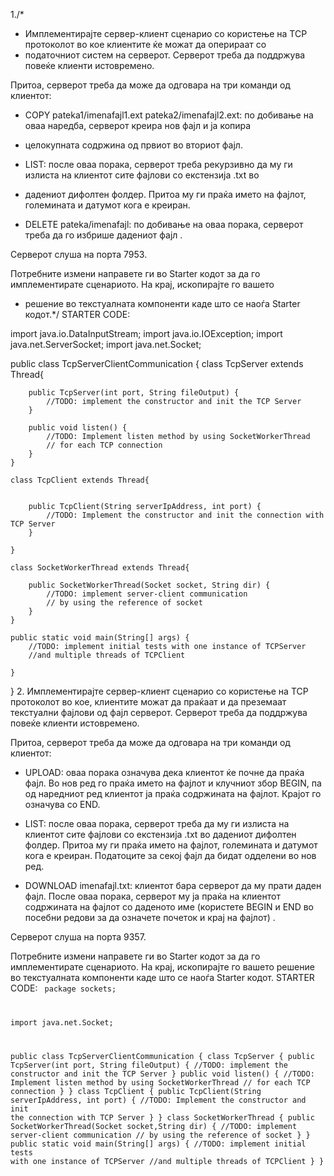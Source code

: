 1./*
* Имплементирајте сервер-клиент сценарио со користење на TCP протоколот во кое клиентите ќе можат да оперираат со
* податочниот систем на серверот. Серверот треба да поддржува повеќе клиенти истовремено.

Притоа, серверот треба да може да одговара на три команди од клиентот:

- COPY pateka1/imenafajl1.ext pateka2/imenafajl2.ext: по добивање на оваа наредба, серверот креира нов фајл и ја копира
* целокупната содржина од првиот во вториот фајл.

- LIST: после оваа порака, серверот треба рекурзивно да му ги излиста на клиентот сите фајлови со екстензија .txt во
* дадениот дифолтен фолдер. Притоа му ги праќа името на фајлот, големината и датумот кога е креиран.

- DELETE pateka/imenafajl: по добивање на оваа порака, серверот треба да го избрише дадениот фајл .

Серверот слуша на порта 7953.

Потребните измени направете ги во Starter кодот за да го имплементирате сценариото. На крај, ископирајте го вашето
* решение во текстуалната компоненти каде што се наоѓа Starter кодот.*/
STARTER CODE:


import java.io.DataInputStream;
import java.io.IOException;
import java.net.ServerSocket;
import java.net.Socket;

public class TcpServerClientCommunication {
    class TcpServer extends Thread{

        public TcpServer(int port, String fileOutput) {
            //TODO: implement the constructor and init the TCP Server
        }

        public void listen() {
            //TODO: Implement listen method by using SocketWorkerThread
            // for each TCP connection
        }
    }

    class TcpClient extends Thread{


        public TcpClient(String serverIpAddress, int port) {
            //TODO: Implement the constructor and init the connection with TCP Server
        }

    }

    class SocketWorkerThread extends Thread{

        public SocketWorkerThread(Socket socket, String dir) {
            //TODO: implement server-client communication
            // by using the reference of socket
        }
    }

    public static void main(String[] args) {
        //TODO: implement initial tests with one instance of TCPServer
        //and multiple threads of TCPClient

    }
}
2.
Имплементирајте сервер-клиент сценарио со користење на TCP протоколот во кое, клиентите можат да праќаат и да преземаат текстуални фајлови од фајл серверот. Серверот треба да поддржува повеќе клиенти истовремено.

Притоа, серверот треба да може да одговара на три команди од клиентот:

- UPLOAD: оваа порака означува дека клиентот ќе почне да праќа фајл. Во нов ред го праќа името на фајлот и клучниот збор BEGIN, па од наредниот ред клиентот ја праќа содржината на фајлот. Крајот го означува со END.

- LIST: после оваа порака, серверот треба да му ги излиста на клиентот сите фајлови со екстензија .txt во дадениот дифолтен фолдер. Притоа му ги праќа името на фајлот, големината и датумот кога е креиран. Податоците за секој фајл да бидат одделени во нов ред.

- DOWNLOAD imenafajl.txt: клиентот бара серверот да му прати даден фајл. После оваа порака, серверот му ја праќа на клиентот содржината на фајлот со даденото име (користете BEGIN и END во посебни редови за да означете почеток и крај на фајлот) .  

Серверот слуша на порта 9357.

Потребните измени направете ги во Starter кодот за да го имплементирате сценариото. На крај, ископирајте го вашето решение во текстуалната компоненти каде што се наоѓа Starter кодот.
STARTER CODE:
<code>
package sockets;

import java.net.Socket;

public class TcpServerClientCommunication {
    class TcpServer {
        public TcpServer(int port, String fileOutput) {
            //TODO: implement the constructor and init the TCP Server
        }
        public void listen() {
            //TODO: Implement listen method by using SocketWorkerThread
            // for each TCP connection
        }
    }
    class TcpClient {
        public TcpClient(String serverIpAddress, int port) {
            //TODO: Implement the constructor and init the connection with TCP Server
        }
    }
    class SocketWorkerThread {
        public SocketWorkerThread(Socket socket,String dir) {
            //TODO: implement server-client communication
            // by using the reference of socket
        }
    }
    public static void main(String[] args) {
        //TODO: implement initial tests with one instance of TCPServer
        //and multiple threads of TCPClient
    }
}
</code>
